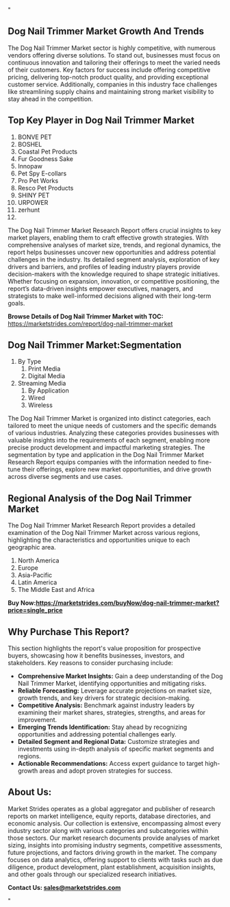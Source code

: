 <p>"</p>
<h2>Dog Nail Trimmer Market Growth And Trends</h2>
<p>The Dog Nail Trimmer Market sector is highly competitive, with numerous vendors offering diverse solutions. To stand out, businesses must focus on continuous innovation and tailoring their offerings to meet the varied needs of their customers. Key factors for success include offering competitive pricing, delivering top-notch product quality, and providing exceptional customer service. Additionally, companies in this industry face challenges like streamlining supply chains and maintaining strong market visibility to stay ahead in the competition.</p>
<h2>Top Key Player in Dog Nail Trimmer Market</h2>
<ol>
<li>BONVE PET</li>
<li>BOSHEL</li>
<li>Coastal Pet Products</li>
<li>Fur Goodness Sake</li>
<li>Innopaw</li>
<li>Pet Spy E-collars</li>
<li>Pro Pet Works</li>
<li>Resco Pet Products</li>
<li>SHINY PET</li>
<li>URPOWER</li>
<li>zerhunt</li>
<li></li>
</ol>
<p>The Dog Nail Trimmer Market Research Report offers crucial insights to key market players, enabling them to craft effective growth strategies. With comprehensive analyses of market size, trends, and regional dynamics, the report helps businesses uncover new opportunities and address potential challenges in the industry. Its detailed segment analysis, exploration of key drivers and barriers, and profiles of leading industry players provide decision-makers with the knowledge required to shape strategic initiatives. Whether focusing on expansion, innovation, or competitive positioning, the report&rsquo;s data-driven insights empower executives, managers, and strategists to make well-informed decisions aligned with their long-term goals.</p>
<p><strong>Browse Details of Dog Nail Trimmer Market with TOC:</strong> <a href="https://marketstrides.com/report/dog-nail-trimmer-market">https://marketstrides.com/report/dog-nail-trimmer-market</a></p>
<h2>Dog Nail Trimmer Market:Segmentation</h2>
<ol>
<li>By Type
<ol>
<li>Print Media</li>
<li>Digital Media</li>
</ol>
</li>
<li>Streaming Media
<ol>
<li>By Application</li>
<li>Wired</li>
<li>Wireless</li>
</ol>
</li>
</ol>
<p>The Dog Nail Trimmer Market is organized into distinct categories, each tailored to meet the unique needs of customers and the specific demands of various industries. Analyzing these categories provides businesses with valuable insights into the requirements of each segment, enabling more precise product development and impactful marketing strategies. The segmentation by type and application in the Dog Nail Trimmer Market Research Report equips companies with the information needed to fine-tune their offerings, explore new market opportunities, and drive growth across diverse segments and use cases.</p>
<h2>Regional Analysis of the Dog Nail Trimmer Market</h2>
<p>The Dog Nail Trimmer Market Research Report provides a detailed examination of the Dog Nail Trimmer Market across various regions, highlighting the characteristics and opportunities unique to each geographic area.</p>
<ol>
<li>North America</li>
<li>Europe</li>
<li>Asia-Pacific</li>
<li>Latin America</li>
<li>The Middle East and Africa</li>
</ol>
<p><strong>Buy Now:<a href="https://marketstrides.com/buyNow/dog-nail-trimmer-market?price=single_price">https://marketstrides.com/buyNow/dog-nail-trimmer-market?price=single_price</a></strong></p>
<h2>Why Purchase This Report?</h2>
<p>This section highlights the report's value proposition for prospective buyers, showcasing how it benefits businesses, investors, and stakeholders. Key reasons to consider purchasing include:</p>
<ul>
<li><strong>Comprehensive Market Insights:</strong> Gain a deep understanding of the Dog Nail Trimmer Market, identifying opportunities and mitigating risks.</li>
<li><strong>Reliable Forecasting:</strong> Leverage accurate projections on market size, growth trends, and key drivers for strategic decision-making.</li>
<li><strong>Competitive Analysis:</strong> Benchmark against industry leaders by examining their market shares, strategies, strengths, and areas for improvement.</li>
<li><strong>Emerging Trends Identification:</strong> Stay ahead by recognizing opportunities and addressing potential challenges early.</li>
<li><strong>Detailed Segment and Regional Data:</strong> Customize strategies and investments using in-depth analysis of specific market segments and regions.</li>
<li><strong>Actionable Recommendations:</strong> Access expert guidance to target high-growth areas and adopt proven strategies for success.</li>
</ul>
<h2>About Us:</h2>
<p>Market Strides operates as a global aggregator and publisher of research reports on market intelligence, equity reports, database directories, and economic analysis. Our collection is extensive, encompassing almost every industry sector along with various categories and subcategories within those sectors. Our market research documents provide analyses of market sizing, insights into promising industry segments, competitive assessments, future projections, and factors driving growth in the market. The company focuses on data analytics, offering support to clients with tasks such as due diligence, product development, plant establishment, acquisition insights, and other goals through our specialized research initiatives.</p>
<p><strong>Contact Us: <a href="mailto:sales@marketstrides.com">sales@marketstrides.com</a></strong></p>
<p>"</p>

